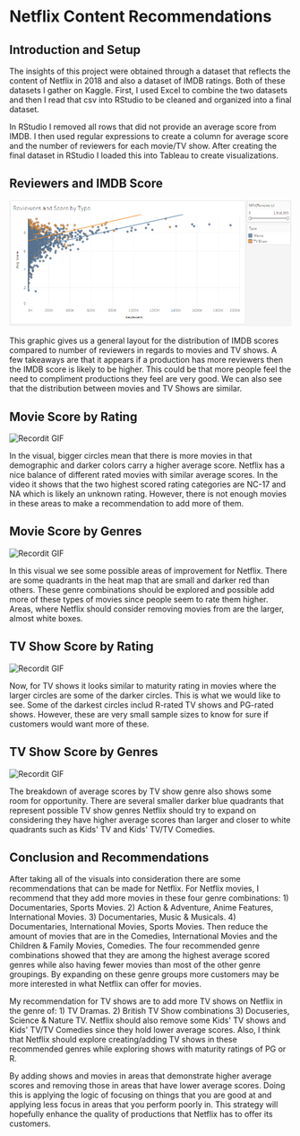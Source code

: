 # Netflix Content Recommendations

## Introduction and Setup
The insights of this project were obtained through a dataset that reflects the content of Netflix in 2018 and also a dataset of IMDB ratings. Both of these datasets I gather on Kaggle. First, I used Excel to combine the two datasets and then I read that csv into RStudio to be cleaned and organized into a final dataset. 

In RStudio I removed all rows that did not provide an average score from IMDB. I then used regular expressions to create a column for average score and the number of reviewers for each movie/TV show. After creating the final dataset in RStudio I loaded this into Tableau to create visualizations.

## Reviewers and IMDB Score

![ReviewersScore](Images/ReviewersScore.png)

This graphic gives us a general layout for the distribution of IMDB scores compared to number of reviewers in regards to movies and TV shows. A few takeaways are that it appears if a production has more reviewers then the IMDB score is likely to be higher. This could be that more people feel the need to compliment productions they feel are very good. We can also see that the distribution between movies and TV Shows are similar.

## Movie Score by Rating

![Recordit GIF](http://g.recordit.co/3qHKC4cUI0.gif)

In the visual, bigger circles mean that there is more movies in that demographic and darker colors carry a higher average score. Netflix has a nice balance of different rated movies with similar average scores. In the video it shows that the two highest scored rating categories are NC-17 and NA which is likely an unknown rating. However, there is not enough movies in these areas to make a recommendation to add more of them.

## Movie Score by Genres

![Recordit GIF](http://g.recordit.co/cptOqNtD9r.gif)

In this visual we see some possible areas of improvement for Netflix. There are some quadrants in the heat map that are small and darker red than others. These genre combinations should be explored and possible add more of these types of movies since people seem to rate them higher. Areas, where Netflix should consider removing movies from are the larger, almost white boxes.


## TV Show Score by Rating

![Recordit GIF](http://g.recordit.co/FuRa0UlEJY.gif)

Now, for TV shows it looks similar to maturity rating in movies where the larger circles are some of the darker circles. This is what we would like to see. Some of the darkest circles includ R-rated TV shows and PG-rated shows. However, these are very small sample sizes to know for sure if customers would want more of these.


## TV Show Score by Genres

![Recordit GIF](http://g.recordit.co/DJnsu44NXY.gif)

The breakdown of average scores by TV show genre also shows some room for opportunity. There are several smaller darker blue quadrants that represent possible TV show genres Netflix should try to expand on considering they have higher average scores than larger and closer to white quadrants such as Kids' TV and Kids' TV/TV Comedies.


## Conclusion and Recommendations
After taking all of the visuals into consideration there are some recommendations that can be made for Netflix. For Netflix movies, I recommend that they add more movies in these four genre combinations: 1) Documentaries, Sports Movies. 2) Action & Adventure, Anime Features, International Movies. 3) Documentaries, Music & Musicals. 4) Documentaries, International Movies, Sports Movies. Then reduce the amount of movies that are in the Comedies, International Movies and the Children & Family Movies, Comedies. The four recommended genre combinations showed that they are among the highest average scored genres while also having fewer movies than most of the other genre groupings. By expanding on these genre groups more customers may be more interested in what Netflix can offer for movies.

My recommendation for TV shows are to add more TV shows on Netflix in the genre of: 1) TV Dramas. 2) British TV Show combinations 3) Docuseries, Science & Nature TV. Netflix should also remove some Kids' TV shows and Kids' TV/TV Comedies since they hold lower average scores. Also, I think that Netflix should explore creating/adding TV shows in these recommended genres while exploring shows with maturity ratings of PG or R.

By adding shows and movies in areas that demonstrate higher average scores and removing those in areas that have lower average scores. Doing this is applying the logic of focusing on things that you are good at and applying less focus in areas that you perform poorly in. This strategy will hopefully enhance the quality of productions that Netflix has to offer its customers. 
